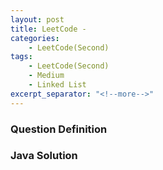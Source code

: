 ```yaml
---
layout: post
title: LeetCode -
categories:
    - LeetCode(Second)
tags:
    - LeetCode(Second)
    - Medium
    - Linked List
excerpt_separator: "<!--more-->"
---
```


### Question Definition
### Java Solution
```java
```